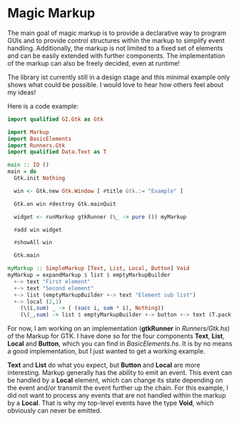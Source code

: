 # Magic Markup


The main goal of magic markup is to provide a declarative way to program GUIs and to provide control structures within the markup to simplify event handling. Additionally, the markup is not limited to a fixed set of elements and can be easily extended with further components. The implementation of the markup can also be freely decided, even at runtime!

The library ist currently still in a design stage and this minimal example only shows what could be possible. I would love to hear how others feel about my ideas!

Here is a code example:
```haskell
import qualified GI.Gtk as Gtk

import Markup
import BasicElements
import Runners.Gtk
import qualified Data.Text as T

main :: IO ()
main = do
  Gtk.init Nothing

  win <- Gtk.new Gtk.Window [ #title Gtk.:= "Example" ]

  Gtk.on win #destroy Gtk.mainQuit

  widget <- runMarkup gtkRunner (\_ -> pure ()) myMarkup

  #add win widget

  #showAll win

  Gtk.main

myMarkup :: SimpleMarkup [Text, List, Local, Button] Void
myMarkup = expandMarkup $ list $ emptyMarkupBuilder
  +-> text "First element"
  +-> text "Second element"
  +-> list (emptyMarkupBuilder +-> text "Element sub list")
  +-> local (2,1) 
    (\(i,sum) _ -> ( (succ i, sum * i), Nothing)) 
    (\(_,sum) -> list $ emptyMarkupBuilder +-> button +-> text (T.pack $ show sum))
```

For now, I am working on an implementation (**gtkRunner** in _Runners/Gtk.hs_) of the Markup for GTK. I have done so for the four components **Text**, **List**, **Local** and **Button**, which you can find in _BasicElements.hs_. It is by no means a good implementation, but I just wanted to get a working example.

**Text** and **List** do what you expect, but **Button** and **Local** are more interesting. Markup generally has the ability to emit an event. This event can be handled by a **Local** element, which can change its state depending on the event and/or transmit the event further up the chain. For this example, I did not want to process any events that are not handled within the markup by a **Local**. That is why my top-level events have the type **Void**, which obviously can never be emitted.